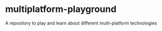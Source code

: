 # multiplatform-playground
A repository to play and learn about different multi-platform technologies
